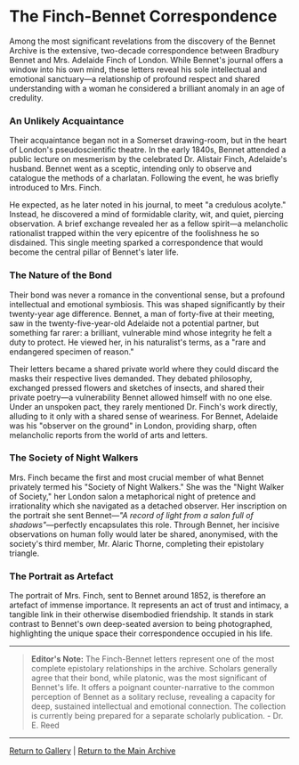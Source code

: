 # The Finch-Bennet Correspondence

Among the most significant revelations from the discovery of the Bennet Archive is the extensive, two-decade correspondence between Bradbury Bennet and Mrs. Adelaide Finch of London. While Bennet's journal offers a window into his own mind, these letters reveal his sole intellectual and emotional sanctuary—a relationship of profound respect and shared understanding with a woman he considered a brilliant anomaly in an age of credulity.

### An Unlikely Acquaintance

Their acquaintance began not in a Somerset drawing-room, but in the heart of London's pseudoscientific theatre. In the early 1840s, Bennet attended a public lecture on mesmerism by the celebrated Dr. Alistair Finch, Adelaide's husband. Bennet went as a sceptic, intending only to observe and catalogue the methods of a charlatan. Following the event, he was briefly introduced to Mrs. Finch.

He expected, as he later noted in his journal, to meet "a credulous acolyte." Instead, he discovered a mind of formidable clarity, wit, and quiet, piercing observation. A brief exchange revealed her as a fellow spirit—a melancholic rationalist trapped within the very epicentre of the foolishness he so disdained. This single meeting sparked a correspondence that would become the central pillar of Bennet's later life.

### The Nature of the Bond

Their bond was never a romance in the conventional sense, but a profound intellectual and emotional symbiosis. This was shaped significantly by their twenty-year age difference. Bennet, a man of forty-five at their meeting, saw in the twenty-five-year-old Adelaide not a potential partner, but something far rarer: a brilliant, vulnerable mind whose integrity he felt a duty to protect. He viewed her, in his naturalist's terms, as a "rare and endangered specimen of reason."

Their letters became a shared private world where they could discard the masks their respective lives demanded. They debated philosophy, exchanged pressed flowers and sketches of insects, and shared their private poetry—a vulnerability Bennet allowed himself with no one else. Under an unspoken pact, they rarely mentioned Dr. Finch's work directly, alluding to it only with a shared sense of weariness. For Bennet, Adelaide was his "observer on the ground" in London, providing sharp, often melancholic reports from the world of arts and letters.

### The Society of Night Walkers

Mrs. Finch became the first and most crucial member of what Bennet privately termed his "Society of Night Walkers." She was the "Night Walker of Society," her London salon a metaphorical night of pretence and irrationality which she navigated as a detached observer. Her inscription on the portrait she sent Bennet—*"A record of light from a salon full of shadows"*—perfectly encapsulates this role. Through Bennet, her incisive observations on human folly would later be shared, anonymised, with the society's third member, Mr. Alaric Thorne, completing their epistolary triangle.

### The Portrait as Artefact

The portrait of Mrs. Finch, sent to Bennet around 1852, is therefore an artefact of immense importance. It represents an act of trust and intimacy, a tangible link in their otherwise disembodied friendship. It stands in stark contrast to Bennet's own deep-seated aversion to being photographed, highlighting the unique space their correspondence occupied in his life.

---
> **Editor's Note:** The Finch-Bennet letters represent one of the most complete epistolary relationships in the archive. Scholars generally agree that their bond, while platonic, was the most significant of Bennet's life. It offers a poignant counter-narrative to the common perception of Bennet as a solitary recluse, revealing a capacity for deep, sustained intellectual and emotional connection. The collection is currently being prepared for a separate scholarly publication. - Dr. E. Reed

---
[Return to Gallery](../gallery.md) | [Return to the Main Archive](../index.md)
